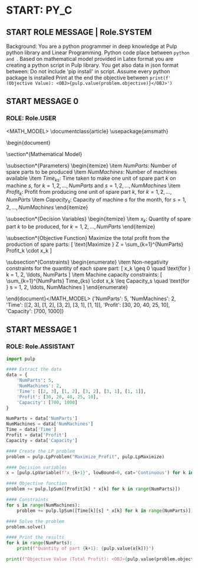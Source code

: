 # START: PY_C 
## START ROLE MESSAGE | Role.SYSTEM 
Background: You are a python programmer in deep knowledge at Pulp python library and Linear Programming. Python code place between ```python and ```. Based on mathematical model provided in Latex format you are creating a python script in Pulp library. You get also data in json format between: <DATA></DATA> Do not include 'pip install' in script. Assume every python package is installed Print at the end the objective between <OBJ></OBJ> `print(f' (Objective Value): <OBJ>{pulp.value(problem.objective)}</OBJ>')` 
## START MESSAGE 0 
### ROLE: Role.USER
<MATH_MODEL>
\documentclass{article}
\usepackage{amsmath}

\begin{document}

\section*{Mathematical Model}

\subsection*{Parameters}
\begin{itemize}
    \item $NumParts$: Number of spare parts to be produced
    \item $NumMachines$: Number of machines available
    \item $Time_{ks}$: Time taken to make one unit of spare part $k$ on machine $s$, for $k = 1, 2, \ldots, NumParts$ and $s = 1, 2, \ldots, NumMachines$
    \item $Profit_k$: Profit from producing one unit of spare part $k$, for $k = 1, 2, \ldots, NumParts$
    \item $Capacity_s$: Capacity of machine $s$ for the month, for $s = 1, 2, \ldots, NumMachines$
\end{itemize}

\subsection*{Decision Variables}
\begin{itemize}
    \item $x_k$: Quantity of spare part $k$ to be produced, for $k = 1, 2, \ldots, NumParts$
\end{itemize}

\subsection*{Objective Function}
Maximize the total profit from the production of spare parts:
\[
\text{Maximize } Z = \sum_{k=1}^{NumParts} Profit_k \cdot x_k
\]

\subsection*{Constraints}
\begin{enumerate}
    \item Non-negativity constraints for the quantity of each spare part:
    \[
    x_k \geq 0 \quad \text{for } k = 1, 2, \ldots, NumParts
    \]
    \item Machine capacity constraints:
    \[
    \sum_{k=1}^{NumParts} Time_{ks} \cdot x_k \leq Capacity_s \quad \text{for } s = 1, 2, \ldots, NumMachines
    \]
\end{enumerate}

\end{document}</MATH_MODEL>
<DATA>
{'NumParts': 5, 'NumMachines': 2, 'Time': [[2, 3], [1, 2], [3, 2], [3, 1], [1, 1]], 'Profit': [30, 20, 40, 25, 10], 'Capacity': [700, 1000]}</DATA>


## START MESSAGE 1 
### ROLE: Role.ASSISTANT
```python
import pulp

#### Extract the data
data = {
    'NumParts': 5,
    'NumMachines': 2,
    'Time': [[2, 3], [1, 2], [3, 2], [3, 1], [1, 1]],
    'Profit': [30, 20, 40, 25, 10],
    'Capacity': [700, 1000]
}

NumParts = data['NumParts']
NumMachines = data['NumMachines']
Time = data['Time']
Profit = data['Profit']
Capacity = data['Capacity']

#### Create the LP problem
problem = pulp.LpProblem("Maximize_Profit", pulp.LpMaximize)

#### Decision variables
x = [pulp.LpVariable(f"x_{k+1}", lowBound=0, cat='Continuous') for k in range(NumParts)]

#### Objective function
problem += pulp.lpSum([Profit[k] * x[k] for k in range(NumParts)])

#### Constraints
for s in range(NumMachines):
    problem += pulp.lpSum([Time[k][s] * x[k] for k in range(NumParts)]) <= Capacity[s]

#### Solve the problem
problem.solve()

#### Print the results
for k in range(NumParts):
    print(f"Quantity of part {k+1}: {pulp.value(x[k])}")

print(f"Objective Value (Total Profit): <OBJ>{pulp.value(problem.objective)}</OBJ>")
```

